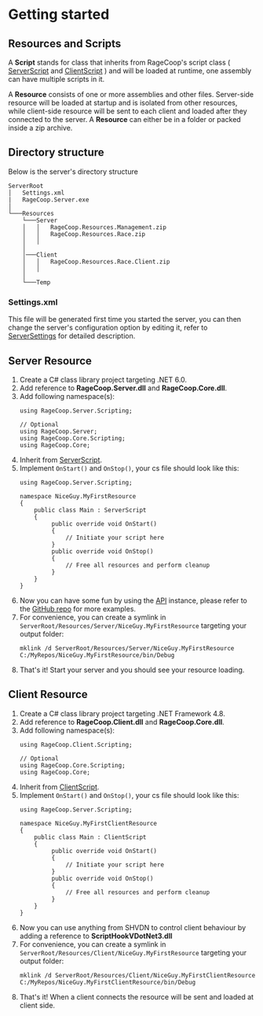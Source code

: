 
# Getting started

## Resources and Scripts

A **Script** stands for class that inherits from RageCoop's script class ( [ServerScript](API/RageCoop.Server.Scripting.ServerScript.html) and [ClientScript](API/RageCoop.Client.Scripting.ClientScript.html) ) and will be loaded at runtime, one assembly can have multiple scripts in it.

A **Resource** consists of one or more assemblies and other files. Server-side resource will be loaded at startup and is isolated from other resources, while client-side resource will be sent to each client and loaded after they connected to the server. A **Resource** can either be in a folder or packed inside a zip archive.


## Directory structure

Below is the server's directory structure
```
ServerRoot
│   Settings.xml   
|   RageCoop.Server.exe
│
└───Resources
    └───Server
    │   │   RageCoop.Resources.Management.zip
    │   │   RageCoop.Resources.Race.zip
    │   │   
    │
    │───Client
    │   │   RageCoop.Resources.Race.Client.zip
    │   │
    │
    └───Temp
```
### Settings.xml 

This file will be generated first time you started the server, you can then change the server's configuration option by editing it, refer to [ServerSettings](API/RageCoop.Server.ServerSettings.html) for detailed description. 

## Server Resource

1. Create a C# class library project targeting .NET 6.0.
2. Add reference to **RageCoop.Server.dll** and **RageCoop.Core.dll**.
3. Add following namespace(s):
    ```
    using RageCoop.Server.Scripting;
    
    // Optional
    using RageCoop.Server;
    using RageCoop.Core.Scripting;
    using RageCoop.Core;
    
    ```
4. Inherit from [ServerScript](API/RageCoop.Server.Scripting.ServerScript.html).
5. Implement `OnStart()` and `OnStop()`, your cs file should look like this:
    ```
    using RageCoop.Server.Scripting;
    
    namespace NiceGuy.MyFirstResource
    {
        public class Main : ServerScript
        {
             public override void OnStart()
             {
                 // Initiate your script here
             }
             public override void OnStop()
             {
                 // Free all resources and perform cleanup
             }
        }
    }
    ```
6. Now you can have some fun by using the [API](API/RageCoop.Server.Scripting.API.html) instance, please refer to the [GitHub repo](https://github.com/RAGECOOP/GTAV-RESOURCES) for more examples.
7. For convenience, you can create a symlink in `ServerRoot/Resources/Server/NiceGuy.MyFirstResource` targeting your output folder:
    ```
    mklink /d ServerRoot/Resources/Server/NiceGuy.MyFirstResource C:/MyRepos/NiceGuy.MyFirstResource/bin/Debug
    ```
8. That's it! Start your server and you should see your resource loading.


## Client Resource

1. Create a C# class library project targeting .NET Framework 4.8.
2. Add reference to **RageCoop.Client.dll** and **RageCoop.Core.dll**.
3. Add following namespace(s):
    ```
    using RageCoop.Client.Scripting;
    
    // Optional
    using RageCoop.Core.Scripting;
    using RageCoop.Core;
    
    ```
4. Inherit from [ClientScript](API/RageCoop.Client.Scripting.ClientScript.html).
5. Implement `OnStart()` and `OnStop()`, your cs file should look like this:
    ```
    using RageCoop.Server.Scripting;
    
    namespace NiceGuy.MyFirstClientResource
    {
        public class Main : ClientScript
        {
             public override void OnStart()
             {
                 // Initiate your script here
             }
             public override void OnStop()
             {
                 // Free all resources and perform cleanup
             }
        }
    }
    ```
6. Now you can use anything from SHVDN to control client behaviour by adding a reference to **ScriptHookVDotNet3.dll**
7. For convenience, you can create a symlink in `ServerRoot/Resources/Client/NiceGuy.MyFirstResource` targeting your output folder:
    ```
    mklink /d ServerRoot/Resources/Client/NiceGuy.MyFirstClientResource C:/MyRepos/NiceGuy.MyFirstClientResource/bin/Debug
    ```
8. That's it! When a client connects the resource will be sent and loaded at client side.

